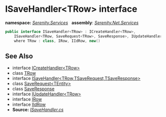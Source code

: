 # ISaveHandler&lt;TRow&gt; interface
**namespace:** *[Serenity.Services](../README.md#serenity.services-namespace)*   **assembly**: *[Serenity.Net.Services](../README.md)*

```csharp
public interface ISaveHandler<TRow> : ICreateHandler<TRow>, 
    ISaveHandler<TRow, SaveRequest<TRow>, SaveResponse>, IUpdateHandler<TRow>
    where TRow : class, IRow, IIdRow, new()
```

## See Also

* interface [ICreateHandler&lt;TRow&gt;](ICreateHandler-1.md)
* class [TRow](../Serenity.Net.Services/ISaveHandler-1.TRow.md)
* interface [ISaveHandler&lt;TRow,TSaveRequest,TSaveResponse&gt;](ISaveHandler-3.md)
* class [SaveRequest&lt;TEntity&gt;](SaveRequest-1.md)
* class [SaveResponse](SaveResponse.md)
* interface [IUpdateHandler&lt;TRow&gt;](IUpdateHandler-1.md)
* interface [IRow](../Serenity.Net.Entity/../Serenity.Data/IRow.md)
* interface [IIdRow](../Serenity.Net.Entity/../Serenity.Data/IIdRow.md)
* **Source:** *[ISaveHandler.cs](https://github.com/serenity-is/Serenity/blob/master/src/Serenity.Net.Services/RequestHandlers/Save/ISaveHandler.cs)*